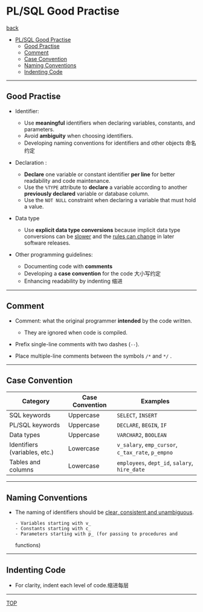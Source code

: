 # PL/SQL Good Practise

[back](./index.md)

- [PL/SQL Good Practise](#plsql-good-practise)
  - [Good Practise](#good-practise)
  - [Comment](#comment)
  - [Case Convention](#case-convention)
  - [Naming Conventions](#naming-conventions)
  - [Indenting Code](#indenting-code)

---

## Good Practise

- Identifier:

  - Use **meaningful** identifiers when declaring variables, constants, and parameters.
  - Avoid **ambiguity** when choosing identifiers.
  - Developing naming conventions for identifiers and other objects 命名约定

- Declaration :

  - **Declare** one variable or constant identifier **per line** for better readability and code maintenance.
  - Use the `%TYPE` attribute to **declare** a variable according to another **previously declared** variable or database column.
  - Use the `NOT NULL` constraint when declaring a variable that must hold a value.

- Data type

  - Use **explicit data type conversions** because implicit data type conversions can be <u>slower</u> and the <u>rules can change</u> in later software releases.

- Other programming guidelines:
  - Documenting code with **comments**
  - Developing a **case convention** for the code 大小写约定
  - Enhancing readability by indenting 缩进

---

## Comment

- Comment: what the original programmer **intended** by the code written.

  - They are ignored when code is compiled.

- Prefix single-line comments with two dashes (`--`).
- Place multiple-line comments between the symbols `/*` and `*/` .

---

## Case Convention

| Category                      | Case Convention | Examples                                          |
| ----------------------------- | --------------- | ------------------------------------------------- |
| SQL keywords                  | Uppercase       | `SELECT`, `INSERT`                                |
| PL/SQL keywords               | Uppercase       | `DECLARE`, `BEGIN`, `IF`                          |
| Data types                    | Uppercase       | `VARCHAR2`, `BOOLEAN`                             |
| Identifiers (variables, etc.) | Lowercase       | `v_salary`, `emp_cursor`, `c_tax_rate`, `p_empno` |
| Tables and columns            | Lowercase       | `employees`, `dept_id`, `salary`, `hire_date`     |

---

## Naming Conventions

- The naming of identifiers should be <u>clear, consistent,and unambiguous</u>.

      - Variables starting with v_
      - Constants starting with c_
      - Parameters starting with p_ (for passing to procedures and

  functions)

---

## Indenting Code

- For clarity, indent each level of code.缩进每层

---

[TOP](#plsql-good-practise)
